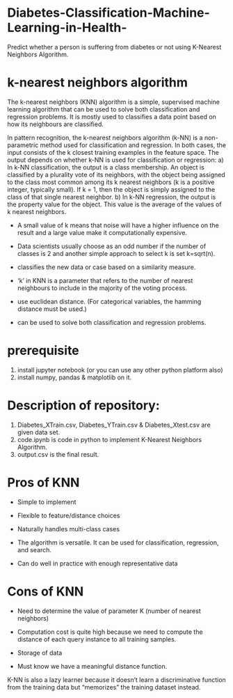 # Diabetes-Classification-Machine-Learning-in-Health-
Predict whether a person is suffering from diabetes or not using K-Nearest Neighbors Algorithm.

# k-nearest neighbors algorithm

The k-nearest neighbors (KNN) algorithm is a simple, supervised machine learning algorithm that can be used to solve both classification and regression problems. It is mostly used to classifies a data point based on how its neighbours are classified.

In pattern recognition, the k-nearest neighbors algorithm (k-NN) is a non-parametric method used for classification and regression. In both cases, the input consists of the k closest training examples in the feature space. The output depends on whether k-NN is used for classification or regression:
a) In k-NN classification, the output is a class membership. An object is classified by a plurality vote of its neighbors, with the object being assigned to the class most common among its k nearest neighbors (k is a positive integer, typically small). If k = 1, then the object is simply assigned to the class of that single nearest neighbor.
b) In k-NN regression, the output is the property value for the object. This value is the average of the values of k nearest neighbors.

- A small value of k means that noise will have a higher influence on the result and a large value make it computationally expensive.

- Data scientists usually choose as an odd number if the number of classes is 2 and another simple approach to select k is set k=sqrt(n).

- classifies the new data or case based on a similarity measure.

- ‘k’ in KNN is a parameter that refers to the number of nearest neighbours to include in the majority of the voting process.

- use euclidean distance. (For categorical variables, the hamming distance must be used.) 

- can be used to solve both classification and regression problems.

# prerequisite
1. install jupyter notebook (or you can use any other python platform also)
2. install numpy, pandas & matplotlib on it.

# Description of repository:
1. Diabetes_XTrain.csv, Diabetes_YTrain.csv & Diabetes_Xtest.csv are given data set.
2. code.ipynb is code in python to implement K-Nearest Neighbors Algorithm.
3. output.csv is the final result.

# Pros of KNN

- Simple to implement

- Flexible to feature/distance choices

- Naturally handles multi-class cases

- The algorithm is versatile. It can be used for classification, regression, and search.

- Can do well in practice with enough representative data

# Cons of KNN

- Need to determine the value of parameter K (number of nearest neighbors)

- Computation cost is quite high because we need to compute the distance of each query instance to all training samples.

- Storage of data

- Must know we have a meaningful distance function.

K-NN is also a lazy learner because it doesn’t learn a discriminative function from the training data but “memorizes” the training dataset instead.
